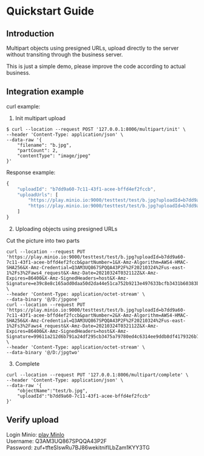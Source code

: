 # Quickstart Guide
## Introduction  
Multipart objects using presigned URLs, upload directly to the server without transiting through the business server.  

This is just a simple demo, please improve the code according to actual business.

## Integration example
curl example:
1. Init multipart upload
```shell script
$ curl --location --request POST '127.0.0.1:8006/multipart/init' \
--header 'Content-Type: application/json' \
--data-raw '{
    "filename": "b.jpg",
    "partCount": 2,
    "contentType": "image/jpeg"
}'
```
Response example:
```js
{
    "uploadId": "b7dd9a60-7c11-43f1-acee-bffd4ef2fccb",
    "uploadUrls": [
        "https://play.minio.io:9000/testtest/test/b.jpg?uploadId=b7dd9a60-7c11-43f1-acee-bffd4ef2fccb&partNumber=1&X-Amz-Algorithm=AWS4-HMAC-SHA256&X-Amz-Credential=Q3AM3UQ867SPQQA43P2F%2F20210324%2Fus-east-1%2Fs3%2Faws4_request&X-Amz-Date=20210324T032112Z&X-Amz-Expires=86400&X-Amz-SignedHeaders=host&X-Amz-Signature=e39c8e8c165add0daa50d2da44e51ca752b9213e497633bcfb3431b60383b5be",
        "https://play.minio.io:9000/testtest/test/b.jpg?uploadId=b7dd9a60-7c11-43f1-acee-bffd4ef2fccb&partNumber=2&X-Amz-Algorithm=AWS4-HMAC-SHA256&X-Amz-Credential=Q3AM3UQ867SPQQA43P2F%2F20210324%2Fus-east-1%2Fs3%2Faws4_request&X-Amz-Date=20210324T032112Z&X-Amz-Expires=86400&X-Amz-SignedHeaders=host&X-Amz-Signature=99611a212d6b791a24df295cb3475a79780ed4c6314ee9ddb8df4179326b7723"
    ]
}
``` 

2. Uploading objects using presigned URLs  

Cut the picture into two parts
```shell script
curl --location --request PUT 'https://play.minio.io:9000/testtest/test/b.jpg?uploadId=b7dd9a60-7c11-43f1-acee-bffd4ef2fccb&partNumber=1&X-Amz-Algorithm=AWS4-HMAC-SHA256&X-Amz-Credential=Q3AM3UQ867SPQQA43P2F%2F20210324%2Fus-east-1%2Fs3%2Faws4_request&X-Amz-Date=20210324T032112Z&X-Amz-Expires=86400&X-Amz-SignedHeaders=host&X-Amz-Signature=e39c8e8c165add0daa50d2da44e51ca752b9213e497633bcfb3431b60383b5be' \
--header 'Content-Type: application/octet-stream' \
--data-binary '@/D:/jpgone'
curl --location --request PUT 'https://play.minio.io:9000/testtest/test/b.jpg?uploadId=b7dd9a60-7c11-43f1-acee-bffd4ef2fccb&partNumber=2&X-Amz-Algorithm=AWS4-HMAC-SHA256&X-Amz-Credential=Q3AM3UQ867SPQQA43P2F%2F20210324%2Fus-east-1%2Fs3%2Faws4_request&X-Amz-Date=20210324T032112Z&X-Amz-Expires=86400&X-Amz-SignedHeaders=host&X-Amz-Signature=99611a212d6b791a24df295cb3475a79780ed4c6314ee9ddb8df4179326b7723' \
--header 'Content-Type: application/octet-stream' \
--data-binary '@/D:/jpgtwo'
```

3. Complete 
```shell script
curl --location --request PUT '127.0.0.1:8006/multipart/complete' \
--header 'Content-Type: application/json' \
--data-raw '{
    "objectName":"test/b.jpg",
    "uploadId":"b7dd9a60-7c11-43f1-acee-bffd4ef2fccb"
}'
```

## Verify upload 

Login Minio: [play MinIo](https://play.minio.io:9000/minio/testtest/)  
Username: Q3AM3UQ867SPQQA43P2F  
Password: zuf+tfteSlswRu7BJ86wekitnifILbZam1KYY3TG  